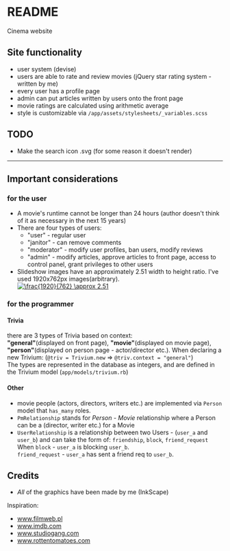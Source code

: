 # README

Cinema website

## Site functionality

* user system (devise)
* users are able to rate and review movies (jQuery star rating system - written by me)
* every user has a profile page
* admin can put articles written by users onto the front page
* movie ratings are calculated using arithmetic average
* style is customizable via `/app/assets/stylesheets/_variables.scss`

## TODO

* Make the search icon .svg (for some reason it doesn't render)

---
## Important considerations

### for the user

* A movie's runtime cannot be longer than 24 hours (author doesn't think of it as necessary in the next 15 years)
* There are four types of users:  
    * "user" - regular user
    * "janitor" - can remove comments
    * "moderator" - modify user profiles, ban users, modify reviews
    * "admin" - modify articles, approve articles to front page, access to control panel, grant privileges to other users
* Slideshow images have an approximately 2.51 width to height ratio. I've used 1920x762px images(arbitrary).  
<a href="https://www.codecogs.com/eqnedit.php?latex=\frac{1920}{762}&space;\approx&space;2.51" target="_blank"><img src="https://latex.codecogs.com/gif.latex?\frac{1920}{762}&space;\approx&space;2.51" title="\frac{1920}{762} \approx 2.51" /></a>

### for the programmer

#### Trivia
there are 3 types of Trivia based on context:   
**"general"**(displayed on front page), **"movie"**(displayed on movie page),
**"person"**(displayed on person page - actor/director etc.).
When declaring a new Trivium: (`@triv = Trivium.new` => `@triv.context = "general"`)  
The types are represented in the database as integers, and are defined in the Trivium model (`app/models/trivium.rb`)

#### Other
* movie people (actors, directors, writers etc.) are implemented via `Person` model that `has_many` roles.
* `PmRelationship` stands for *Person - Movie* relationship where a Person can be a (director, writer etc.) for a Movie  
* `UserRelationship` is a relationship between two Users - (`user_a` and `user_b`) and can take the form of: `friendship`, `block`, `friend_request`  
   When `block` - `user_a` is blocking `user_b`.   
   `friend_request` - `user_a` has sent a friend req to `user_b`.  

## Credits 
* _All_ of the graphics have been made by me (InkScape)

Inspiration:
* www.filmweb.pl
* www.imdb.com
* www.studiogang.com
* www.rottentomatoes.com
